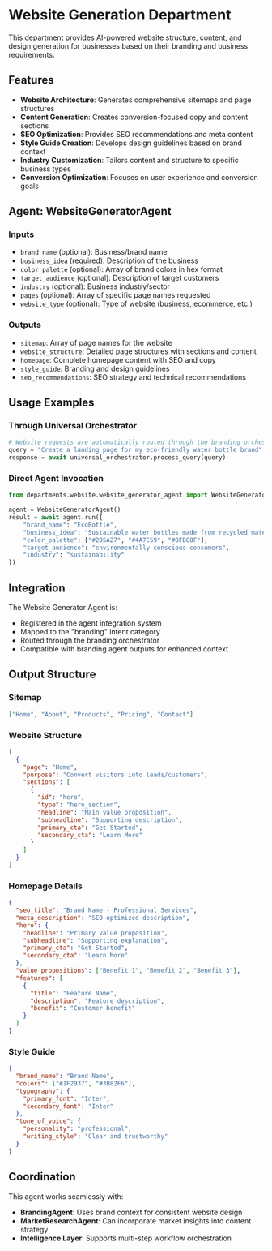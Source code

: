 # Website Generation Department

This department provides AI-powered website structure, content, and design generation for businesses based on their branding and business requirements.

## Features

- **Website Architecture**: Generates comprehensive sitemaps and page structures
- **Content Generation**: Creates conversion-focused copy and content sections
- **SEO Optimization**: Provides SEO recommendations and meta content
- **Style Guide Creation**: Develops design guidelines based on brand context
- **Industry Customization**: Tailors content and structure to specific business types
- **Conversion Optimization**: Focuses on user experience and conversion goals

## Agent: WebsiteGeneratorAgent

### Inputs
- `brand_name` (optional): Business/brand name
- `business_idea` (required): Description of the business
- `color_palette` (optional): Array of brand colors in hex format
- `target_audience` (optional): Description of target customers
- `industry` (optional): Business industry/sector
- `pages` (optional): Array of specific page names requested
- `website_type` (optional): Type of website (business, ecommerce, etc.)

### Outputs
- `sitemap`: Array of page names for the website
- `website_structure`: Detailed page structures with sections and content
- `homepage`: Complete homepage content with SEO and copy
- `style_guide`: Branding and design guidelines
- `seo_recommendations`: SEO strategy and technical recommendations

## Usage Examples

### Through Universal Orchestrator
```python
# Website requests are automatically routed through the branding orchestrator
query = "Create a landing page for my eco-friendly water bottle brand"
response = await universal_orchestrator.process_query(query)
```

### Direct Agent Invocation
```python
from departments.website.website_generator_agent import WebsiteGeneratorAgent

agent = WebsiteGeneratorAgent()
result = await agent.run({
    "brand_name": "EcoBottle",
    "business_idea": "Sustainable water bottles made from recycled materials",
    "color_palette": ["#2D5A27", "#4A7C59", "#8FBC8F"],
    "target_audience": "environmentally conscious consumers",
    "industry": "sustainability"
})
```

## Integration

The Website Generator Agent is:
- Registered in the agent integration system
- Mapped to the "branding" intent category
- Routed through the branding orchestrator
- Compatible with branding agent outputs for enhanced context

## Output Structure

### Sitemap
```json
["Home", "About", "Products", "Pricing", "Contact"]
```

### Website Structure
```json
[
  {
    "page": "Home",
    "purpose": "Convert visitors into leads/customers",
    "sections": [
      {
        "id": "hero",
        "type": "hero_section",
        "headline": "Main value proposition",
        "subheadline": "Supporting description",
        "primary_cta": "Get Started",
        "secondary_cta": "Learn More"
      }
    ]
  }
]
```

### Homepage Details
```json
{
  "seo_title": "Brand Name - Professional Services",
  "meta_description": "SEO-optimized description",
  "hero": {
    "headline": "Primary value proposition",
    "subheadline": "Supporting explanation",
    "primary_cta": "Get Started",
    "secondary_cta": "Learn More"
  },
  "value_propositions": ["Benefit 1", "Benefit 2", "Benefit 3"],
  "features": [
    {
      "title": "Feature Name",
      "description": "Feature description",
      "benefit": "Customer benefit"
    }
  ]
}
```

### Style Guide
```json
{
  "brand_name": "Brand Name",
  "colors": ["#1F2937", "#3B82F6"],
  "typography": {
    "primary_font": "Inter",
    "secondary_font": "Inter"
  },
  "tone_of_voice": {
    "personality": "professional",
    "writing_style": "Clear and trustworthy"
  }
}
```

## Coordination

This agent works seamlessly with:
- **BrandingAgent**: Uses brand context for consistent website design
- **MarketResearchAgent**: Can incorporate market insights into content strategy
- **Intelligence Layer**: Supports multi-step workflow orchestration 